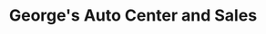 ---
title: "George's Auto Center and Sales"
url: /cleveland/georges-auto-center-and-sales/
shop: car
---